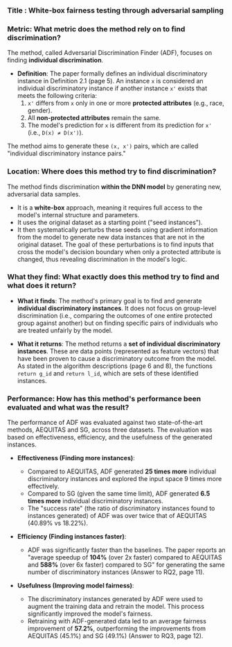### Title : White-box fairness testing through adversarial sampling 
### Metric: What metric does the method rely on to find discrimination?

The method, called Adversarial Discrimination Finder (ADF), focuses on finding **individual discrimination**.

*   **Definition**: The paper formally defines an individual discriminatory instance in Definition 2.1 (page 5). An instance `x` is considered an individual discriminatory instance if another instance `x'` exists that meets the following criteria:
    1.  `x'` differs from `x` only in one or more **protected attributes** (e.g., race, gender).
    2.  All **non-protected attributes** remain the same.
    3.  The model's prediction for `x` is different from its prediction for `x'` (i.e., `D(x) ≠ D(x')`).

The method aims to generate these `(x, x')` pairs, which are called "individual discriminatory instance pairs."

### Location: Where does this method try to find discrimination?

The method finds discrimination **within the DNN model** by generating new, adversarial data samples.

*   It is a **white-box** approach, meaning it requires full access to the model's internal structure and parameters.
*   It uses the original dataset as a starting point ("seed instances").
*   It then systematically perturbs these seeds using gradient information from the model to generate new data instances that are not in the original dataset. The goal of these perturbations is to find inputs that cross the model's decision boundary when only a protected attribute is changed, thus revealing discrimination in the model's logic.

### What they find: What exactly does this method try to find and what does it return?

*   **What it finds**: The method's primary goal is to find and generate **individual discriminatory instances**. It does not focus on group-level discrimination (i.e., comparing the outcomes of one entire protected group against another) but on finding specific pairs of individuals who are treated unfairly by the model.

*   **What it returns**: The method returns a **set of individual discriminatory instances**. These are data points (represented as feature vectors) that have been proven to cause a discriminatory outcome from the model. As stated in the algorithm descriptions (page 6 and 8), the functions `return g_id` and `return l_id`, which are sets of these identified instances.

### Performance: How has this method's performance been evaluated and what was the result?

The performance of ADF was evaluated against two state-of-the-art methods, AEQUITAS and SG, across three datasets. The evaluation was based on effectiveness, efficiency, and the usefulness of the generated instances.

*   **Effectiveness (Finding more instances)**:
    *   Compared to AEQUITAS, ADF generated **25 times more** individual discriminatory instances and explored the input space 9 times more effectively.
    *   Compared to SG (given the same time limit), ADF generated **6.5 times more** individual discriminatory instances.
    *   The "success rate" (the ratio of discriminatory instances found to instances generated) of ADF was over twice that of AEQUITAS (40.89% vs 18.22%).

*   **Efficiency (Finding instances faster)**:
    *   ADF was significantly faster than the baselines. The paper reports an "average speedup of **104%** (over 2x faster) compared to AEQUITAS and **588%** (over 6x faster) compared to SG" for generating the same number of discriminatory instances (Answer to RQ2, page 11).

*   **Usefulness (Improving model fairness)**:
    *   The discriminatory instances generated by ADF were used to augment the training data and retrain the model. This process significantly improved the model's fairness.
    *   Retraining with ADF-generated data led to an average fairness improvement of **57.2%**, outperforming the improvements from AEQUITAS (45.1%) and SG (49.1%) (Answer to RQ3, page 12).